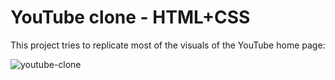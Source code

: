
# YouTube clone - HTML+CSS

This project tries to replicate most of the visuals of the YouTube home page:

![youtube-clone](https://user-images.githubusercontent.com/28289997/223365674-752e8958-9cbc-4d09-a1c2-3754de6a302c.gif)
